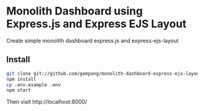 # Monolith Dashboard using Express.js and Express EJS Layout
Create simple monolith dashboard express.js and express-ejs-layout

## Install
```bash
git clone git://github.com/gempong/monolith-dashboard-express-ejs-layout.git
npm install
cp .env.example .env
npm start
```

Then visit http://localhost:8000/

